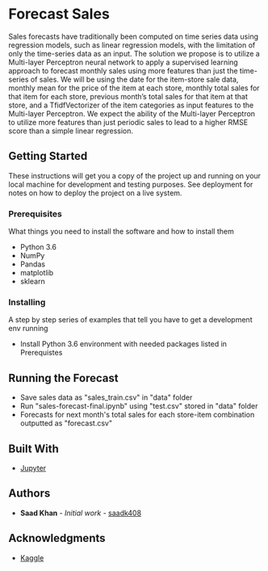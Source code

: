 # Forecast Sales

Sales forecasts have traditionally been computed on time series data using regression models, such as linear regression models, with the limitation of only the time-series data as an input. The solution we propose is to utilize a Multi-layer Perceptron neural network to apply a supervised learning approach to forecast monthly sales using more features than just the time-series of sales. We will be using the date for the item-store sale data, monthly mean for the price of the item at each store, monthly total sales for that item for each store, previous month’s total sales for that item at that store, and a TfidfVectorizer of the item categories as input features to the Multi-layer Perceptron. We expect the ability of the Multi-layer Perceptron to utilize more features than just periodic sales to lead to a higher RMSE score than a simple linear regression.


## Getting Started

These instructions will get you a copy of the project up and running on your local machine for development and testing purposes. See deployment for notes on how to deploy the project on a live system.

### Prerequisites

What things you need to install the software and how to install them

- Python 3.6
- NumPy
- Pandas
- matplotlib
- sklearn


### Installing

A step by step series of examples that tell you have to get a development env running

- Install Python 3.6 environment with needed packages listed in Prerequistes

## Running the Forecast

- Save sales data as "sales_train.csv" in "data" folder
- Run "sales-forecast-final.ipynb" using "test.csv" stored in "data" folder
- Forecasts for next month's total sales for each store-item combination outputted as "forecast.csv"

## Built With

* [Jupyter](https://jupyter.org/)

## Authors

* **Saad Khan** - *Initial work* - [saadk408](https://github.com/saadk408)

## Acknowledgments

* [Kaggle](https://www.kaggle.com/c/competitive-data-science-predict-future-sales)

